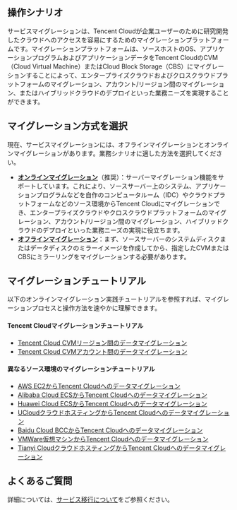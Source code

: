 ## 操作シナリオ
サービスマイグレーションは、Tencent Cloudが企業ユーザーのために研究開発したクラウドへのアクセスを容易にするためのマイグレーションプラットフォームです。マイグレーションプラットフォームは、ソースホストのOS、アプリケーションプログラムおよびアプリケーションデータをTencent CloudのCVM（Cloud Virtual Machine）またはCloud Block Storage（CBS）にマイグレーションすることによって、エンタープライズクラウドおよびクロスクラウドプラットフォームのマイグレーション、アカウント/リージョン間のマイグレーション、またはハイブリッドクラウドのデプロイといった業務ニーズを実現することができます。

## マイグレーション方式を選択
現在、サービスマイグレーションには、オフラインマイグレーションとオンラインマイグレーションがあります。業務シナリオに適した方法を選択してください。
 - **[オンラインマイグレーション](https://intl.cloud.tencent.com/document/product/213/35639)**（推奨）：サーバーマイグレーション機能をサポートしています。これにより、ソースサーバー上のシステム、アプリケーションプログラムなどを自作のコンピュータルーム（IDC）やクラウドプラットフォームなどのソース環境からTencent Cloudにマイグレーションでき、エンタープライズクラウドやクロスクラウドプラットフォームのマイグレーション、アカウント/リージョン間のマイグレーション、ハイブリッドクラウドのデプロイといった業務ニーズの実現に役立ちます。
 - **[オフラインマイグレーション](https://intl.cloud.tencent.com/document/product/213/19233)**：まず、ソースサーバーのシステムディスクまたはデータディスクのミラーイメージを作成してから、指定したCVMまたはCBSにミラーリングをマイグレーションする必要があります。

## マイグレーションチュートリアル
以下のオンラインマイグレーション実践チュートリアルを参照すれば、マイグレーションプロセスと操作方法を速やかに理解できます。

#### Tencent Cloudマイグレーションチュートリアル
 - [Tencent Cloud CVMリージョン間のデータマイグレーション](https://intl.cloud.tencent.com/document/product/213/32723)
 - [Tencent Cloud CVMアカウント間のデータマイグレーション](https://intl.cloud.tencent.com/document/product/213/32724)

#### 異なるソース環境のマイグレーションチュートリアル
 - [AWS EC2からTencent Cloudへのデータマイグレーション](https://intl.cloud.tencent.com/document/product/213/32725)
 - [Alibaba Cloud ECSからTencent Cloudへのデータマイグレーション](https://intl.cloud.tencent.com/document/product/213/32726)
 - [Huawei Cloud ECSからTencent Cloudへのデータマイグレーション](https://intl.cloud.tencent.com/document/product/213/32727)
 - [UCloudクラウドホスティングからTencent Cloudへのデータマイグレーション](https://intl.cloud.tencent.com/document/product/213/32728)
 - [Baidu Cloud BCCからTencent Cloudへのデータマイグレーション](https://intl.cloud.tencent.com/document/product/213/32729)
 - [VMWare仮想マシンからTencent Cloudへのデータマイグレーション](https://intl.cloud.tencent.com/document/product/213/32730)
 - [Tianyi CloudクラウドホスティングからTencent Cloudへのデータマイグレーション](https://intl.cloud.tencent.com/document/product/213/32731)


## よくあるご質問
詳細については、[サービス移行について](https://intl.cloud.tencent.com/document/product/213/32395)をご参照ください。
